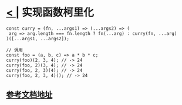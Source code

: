 # [< |](./readme.md) 实现函数柯里化

```
const curry = (fn, ...args1) => (...args2) => (
 arg => arg.length === fn.length ? fn(...arg) : curry(fn, ...arg)
)([...args1, ...args2]);

// 调用
const foo = (a, b, c) => a * b * c;
curry(foo)(2, 3, 4); // -> 24
curry(foo, 2)(3, 4); // -> 24
curry(foo, 2, 3)(4); // -> 24
curry(foo, 2, 3, 4)(); // -> 24
```

## [参考文档地址](https://www.jianshu.com/p/2975c25e4d71)